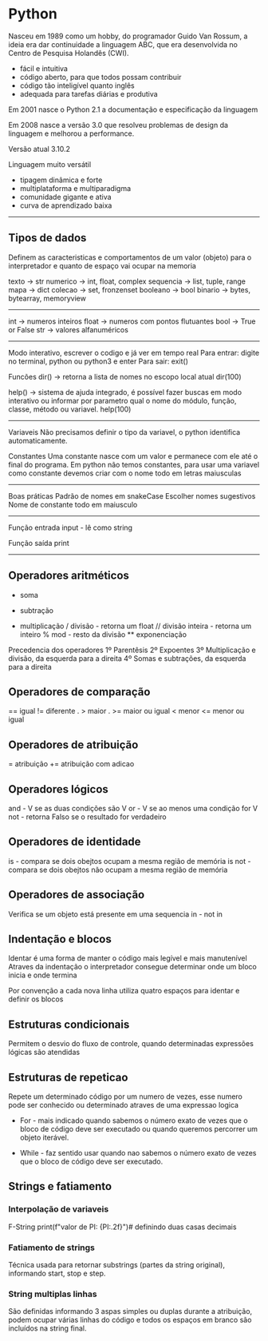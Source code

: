 # Python

Nasceu em 1989 como um hobby, do programador Guido Van Rossum, a ideia era dar continuidade a linguagem ABC, que era desenvolvida no Centro de Pesquisa Holandês (CWI).

- fácil e intuitiva
- código aberto, para que todos possam contribuir
- código tão inteligível quanto inglês
- adequada para tarefas diárias e produtiva

Em 2001 nasce o Python 2.1 a documentação e especificação da linguagem

Em 2008 nasce a versão 3.0 que resolveu problemas de design da linguagem e melhorou a performance.

Versão atual 3.10.2

Linguagem muito versátil

- tipagem dinâmica e forte
- multiplataforma e multiparadigma
- comunidade gigante e ativa
- curva de aprendizado baixa

---

## Tipos de dados

Definem as caracteristicas e comportamentos de um valor (objeto) para o interpretador e quanto de espaço vai ocupar na memoria

texto -> str
numerico -> int, float, complex
sequencia -> list, tuple, range
mapa -> dict
colecao -> set, fronzenset
booleano -> bool
binario -> bytes, bytearray, memoryview

---

int -> numeros inteiros
float -> numeros com pontos flutuantes
bool -> True or False
str -> valores alfanuméricos

---

Modo interativo, escrever o codigo e já ver em tempo real
Para entrar: digite no terminal, python ou python3 e enter
Para sair: exit()

Funcões
dir() -> retorna a lista de nomes no escopo local atual
dir(100)

help() -> sistema de ajuda integrado, é possível fazer buscas em modo interativo ou informar por parametro qual o nome do módulo, função, classe, método ou variavel.
help(100)

---

Variaveis
Não precisamos definir o tipo da variavel, o python identifica automaticamente.

Constantes
Uma constante nasce com um valor e permanece com ele até o final do programa.
Em python não temos constantes, para usar uma variavel como constante devemos criar com o nome todo em letras maiusculas

---

Boas práticas
Padrão de nomes em snakeCase
Escolher nomes sugestivos
Nome de constante todo em maiusculo

---

Função entrada
input - lê como string

Função saída
print

---

## Operadores aritméticos

- soma

* subtração

- multiplicação
  / divisão - retorna um float
  // divisão inteira - retorna um inteiro
  % mod - resto da divisão
  \*\* exponenciação

Precedencia dos operadores
1º Parentêsis
2º Expoentes
3º Multiplicação e divisão, da esquerda para a direita
4º Somas e subtrações, da esquerda para a direita

## Operadores de comparação

== igual
!= diferente
. > maior
. >= maior ou igual
< menor
<= menor ou igual

## Operadores de atribuição

= atribuição
+= atribuição com adicao

## Operadores lógicos

and - V se as duas condições são V
or - V se ao menos uma condição for V
not - retorna Falso se o resultado for verdadeiro

## Operadores de identidade

is - compara se dois obejtos ocupam a mesma região de memória
is not - compara se dois obejtos não ocupam a mesma região de memória

## Operadores de associação

Verifica se um objeto está presente em uma sequencia
in - not in

## Indentação e blocos

Identar é uma forma de manter o código mais legível e mais manutenível
Atraves da indentação o interpretador consegue determinar onde um bloco inicia e onde termina

Por convenção a cada nova linha utiliza quatro espaços para identar e definir os blocos

## Estruturas condicionais

Permitem o desvio do fluxo de controle, quando determinadas expressões lógicas são atendidas

## Estruturas de repeticao

Repete um determinado código por um numero de vezes, esse numero pode ser conhecido ou determinado atraves de uma expressao logica

- For - mais indicado quando sabemos o número exato de vezes que o bloco de código deve ser executado ou quando queremos percorrer um objeto iterável.

- While - faz sentido usar quando nao sabemos o número exato de vezes que o bloco de código deve ser executado.

## Strings e fatiamento

### Interpolação de variaveis

F-String
print(f"valor de PI: {PI:.2f}")# definindo duas casas decimais

### Fatiamento de strings
Técnica usada para retornar substrings (partes da string original), informando start, stop e step.

### String multiplas linhas
São definidas informando 3 aspas simples ou duplas durante a atribuição, podem ocupar várias linhas do código e todos os espaços em branco são incluídos na string final.